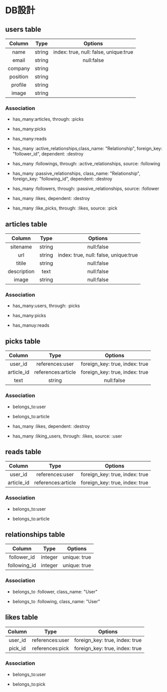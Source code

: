 # DB設計

## users table


|   Column   |     Type    |              Options                |
|:----------:|:-----------:|:-----------------------------------:|
| name       | string      |index: true, null: false, unique:true|
| email      | string      |null:false                           |
| company    | string      |                                     |
| position   | string      |                                     |
| profile    | string      |                                     |
| image      | string      |                                     |

### Association

* has_many:articles, through: :picks

* has_many:picks

* has_many:reads

* has_many :active_relationships,class_name:  "Relationship", foreign_key: "follower_id", dependent: :destroy

* has_many :followings, through: :active_relationships, source: :following

* has_many :passive_relationships, class_name: "Relationship", foreign_key: "following_id", dependent: :destroy

* has_many :followers, through: :passive_relationships, source: :follower

* has_many :likes, dependent: :destroy

* has_many :like_picks, through: :likes, source: :pick


## articles table


|   Column   |       Type      |               Options               |
|:----------:|:---------------:|:-----------------------------------:|
| sitename   | string          |null:false                           |
| url        | string          |index: true, null: false, unique:true|
| titile     | string          |null:false                           |
| description| text            |null:false                           |
| image      | string          |null:false                           |

### Association

* has_many:users, through: :picks

* has_many:picks

* has_manuy:reads

## picks table


|   Column   |         Type      |            Options              |
|:----------:|:-----------------:|:-------------------------------:|
| user_id    | references:user   |foreign_key: true, index: true   |
| article_id | references:article|foreign_key: true, index: true   |
| text       | string            |null:false                       |

### Association

* belongs_to:user

* belongs_to:article

* has_many :likes, dependent: :destroy

* has_many :liking_users, through: :likes, source: :user


## reads table


|   Column   |         Type      |            Options              |
|:----------:|:-----------------:|:-------------------------------:|
| user_id    | references:user   |foreign_key: true, index: true   |
| article_id | references:article|foreign_key: true, index: true   |

### Association

* belongs_to:user

* belongs_to:article


## relationships table


|    Column   |         Type      |            Options              |
|:-----------:|:-----------------:|:-------------------------------:|
| follower_id | integer           |unique: true                     |
| following_id| integer           |unique: true                     |

### Association

* belongs_to :follower, class_name: "User"

* belongs_to :following, class_name: "User"


## likes table


|   Column   |       Type        |            Options              |
|:----------:|:-----------------:|:-------------------------------:|
| user_id    | references:user   |foreign_key: true, index: true   |
| pick_id    | references:pick   |foreign_key: true, index: true   |

### Association

* belongs_to:user

* belongs_to:pick
